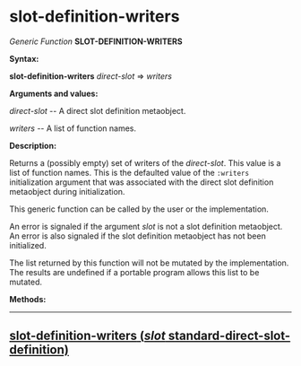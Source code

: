 slot-definition-writers
=======================

*Generic Function* **SLOT-DEFINITION-WRITERS**

**Syntax:**

**slot-definition-writers** *direct-slot* => *writers*

**Arguments and values:**

*direct-slot* -- A direct slot definition metaobject.

*writers* -- A list of function names.

**Description:**

Returns a (possibly empty) set of writers of the *direct-slot*. This value is a list of function names. This is the defaulted value of the `:writers` initialization argument that was associated with the direct slot definition metaobject during initialization.

This generic function can be called by the user or the implementation.

An error is signaled if the argument *slot* is not a slot definition metaobject. An error is also signaled if the slot definition metaobject has not been initialized.

The list returned by this function will not be mutated by the implementation. The results are undefined if a portable program allows this list to be mutated.

**Methods:**

  ------------------------------------------------------------------------------------------------------------------------------------
  [**slot-definition-writers** (*slot* standard-direct-slot-definition)](/docs/meta-object-protocol/slot-definition-writers-standard-direct-slot-definition)
  ------------------------------------------------------------------------------------------------------------------------------------


